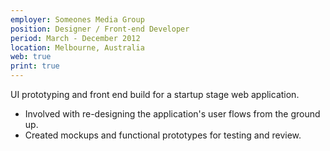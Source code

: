 ```yaml
---
employer: Someones Media Group
position: Designer / Front-end Developer
period: March - December 2012
location: Melbourne, Australia
web: true
print: true
---
```


UI prototyping and front end build for a startup stage web application.

- Involved with re-designing the application's user flows from the ground up.
- Created mockups and functional prototypes for testing and review.
